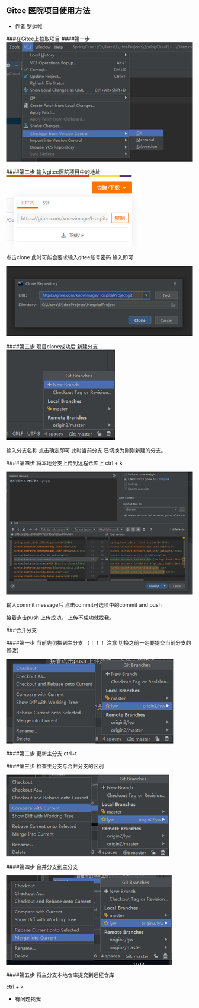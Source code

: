
## Gitee 医院项目使用方法

- 作者 罗运帷

###在Gitee上拉取项目
####第一步
![binaryTree](./image/QQ图片20191016102535.png)

####第二步 输入gitee医院项目中的地址
![binaryTree](./image/QQ图片20191016103423.png)

点击clone 此时可能会要求输入gitee账号密码 输入即可

![binaryTree](./image/QQ图片20191016103257.png)

####第三步 项目clone成功后 新建分支
![binaryTree](./image/QQ图片20191016104002.png)

输入分支名称 点击确定即可 此时当前分支 已切换为刚刚新建的分支。

####第四步 将本地分支上传到远程仓库上
ctrl + k

![binaryTree](./image/QQ图片20191016104749.png)

输入commit message后 点击commit可选项中的commit and push

接着点击push 上传成功。 
上传不成功就找我。


###合并分支

####第一步 当前先切换到主分支 （！！！ 注意 切换之前一定要提交当前分支的修改）

![binaryTree](./image/QQ图片20191016111116.png)

####第二步 更新主分支 ctrl+t

####第三步 检查主分支与合并分支的区别

![binaryTree](./image/QQ图片20191016111707.png)

####第四步 合并分支到主分支

![binaryTree](./image/QQ图片20191016111522.png)

####第五步 将主分支本地仓库提交到远程仓库

ctrl + k


- 有问题找我









